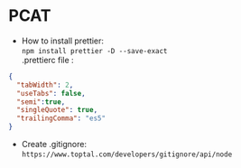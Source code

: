 # PCAT
- How to install prettier:  
`npm install prettier -D --save-exact`<br>
.prettierc file : 
~~~json
{
  "tabWidth": 2,
  "useTabs": false,
  "semi":true,
  "singleQuote": true,
  "trailingComma": "es5"
}
~~~
- Create .gitignore:<br>
`https://www.toptal.com/developers/gitignore/api/node`
